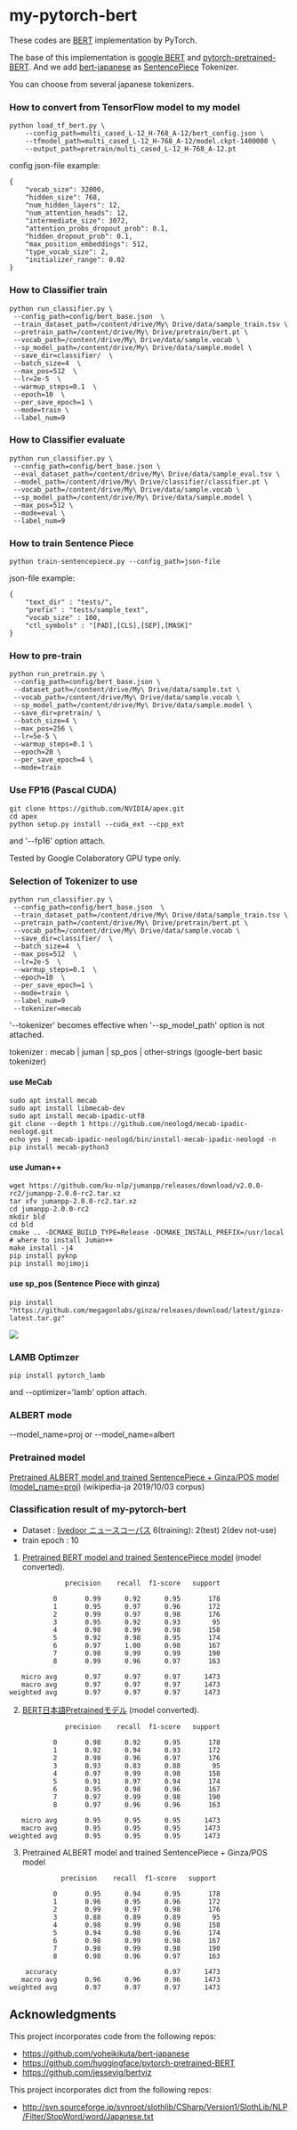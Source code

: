 # my-pytorch-bert
These codes are [BERT](https://arxiv.org/abs/1810.04805) implementation by PyTorch.

The base of this implementation is [google BERT](https://github.com/google-research/bert) and [pytorch-pretrained-BERT](https://github.com/huggingface/pytorch-pretrained-BERT).
And we add [bert-japanese](https://github.com/yoheikikuta/bert-japanese) as [SentencePiece](https://github.com/google/sentencepiece) Tokenizer.<br/>

You can choose from several japanese tokenizers.

### How to convert from TensorFlow model to my model
```
python load_tf_bert.py \
    --config_path=multi_cased_L-12_H-768_A-12/bert_config.json \
    --tfmodel_path=multi_cased_L-12_H-768_A-12/model.ckpt-1400000 \
    --output_path=pretrain/multi_cased_L-12_H-768_A-12.pt
```

config json-file example:
```
{
	"vocab_size": 32000,
	"hidden_size": 768,
	"num_hidden_layers": 12,
	"num_attention_heads": 12,
	"intermediate_size": 3072,
	"attention_probs_dropout_prob": 0.1,
	"hidden_dropout_prob": 0.1,
	"max_position_embeddings": 512,
	"type_vocab_size": 2,
	"initializer_range": 0.02
}
```

### How to Classifier train
```
python run_classifier.py \
 --config_path=config/bert_base.json  \
 --train_dataset_path=/content/drive/My\ Drive/data/sample_train.tsv \
 --pretrain_path=/content/drive/My\ Drive/pretrain/bert.pt \
 --vocab_path=/content/drive/My\ Drive/data/sample.vocab \
 --sp_model_path=/content/drive/My\ Drive/data/sample.model \
 --save_dir=classifier/  \
 --batch_size=4  \
 --max_pos=512  \
 --lr=2e-5  \
 --warmup_steps=0.1  \
 --epoch=10  \
 --per_save_epoch=1 \
 --mode=train \
 --label_num=9
```

### How to Classifier evaluate
```
python run_classifier.py \
 --config_path=config/bert_base.json \
 --eval_dataset_path=/content/drive/My\ Drive/data/sample_eval.tsv \
 --model_path=/content/drive/My\ Drive/classifier/classifier.pt \
 --vocab_path=/content/drive/My\ Drive/data/sample.vocab \
 --sp_model_path=/content/drive/My\ Drive/data/sample.model \
 --max_pos=512 \
 --mode=eval \
 --label_num=9
```

### How to train Sentence Piece
```
python train-sentencepiece.py --config_path=json-file
```
json-file example:
```
{
    "text_dir" : "tests/",
    "prefix" : "tests/sample_text",
    "vocab_size" : 100,
    "ctl_symbols" : "[PAD],[CLS],[SEP],[MASK]"
}
```

### How to pre-train
```
python run_pretrain.py \
 --config_path=config/bert_base.json \
 --dataset_path=/content/drive/My\ Drive/data/sample.txt \
 --vocab_path=/content/drive/My\ Drive/data/sample.vocab \
 --sp_model_path=/content/drive/My\ Drive/data/sample.model \
 --save_dir=pretrain/ \
 --batch_size=4 \
 --max_pos=256 \
 --lr=5e-5 \
 --warmup_steps=0.1 \
 --epoch=20 \
 --per_save_epoch=4 \
 --mode=train
```

### Use FP16 (Pascal CUDA)
```
git clone https://github.com/NVIDIA/apex.git
cd apex
python setup.py install --cuda_ext --cpp_ext
```
and '--fp16' option attach.

Tested by Google Colaboratory GPU type only.

### Selection of Tokenizer to use 
```
python run_classifier.py \
 --config_path=config/bert_base.json  \
 --train_dataset_path=/content/drive/My\ Drive/data/sample_train.tsv \
 --pretrain_path=/content/drive/My\ Drive/pretrain/bert.pt \
 --vocab_path=/content/drive/My\ Drive/data/sample.vocab \
 --save_dir=classifier/  \
 --batch_size=4  \
 --max_pos=512  \
 --lr=2e-5  \
 --warmup_steps=0.1  \
 --epoch=10  \
 --per_save_epoch=1 \
 --mode=train \
 --label_num=9
 --tokenizer=mecab
```
'--tokenizer' becomes effective when '--sp_model_path' option is not attached.

tokenizer : mecab | juman | sp_pos | other-strings (google-bert basic tokenizer)

#### use MeCab
```
sudo apt install mecab
sudo apt install libmecab-dev
sudo apt install mecab-ipadic-utf8
git clone --depth 1 https://github.com/neologd/mecab-ipadic-neologd.git 
echo yes | mecab-ipadic-neologd/bin/install-mecab-ipadic-neologd -n 
pip install mecab-python3
```

#### use Juman++
```
wget https://github.com/ku-nlp/jumanpp/releases/download/v2.0.0-rc2/jumanpp-2.0.0-rc2.tar.xz
tar xfv jumanpp-2.0.0-rc2.tar.xz  
cd jumanpp-2.0.0-rc2
mkdir bld
cd bld
cmake .. -DCMAKE_BUILD_TYPE=Release -DCMAKE_INSTALL_PREFIX=/usr/local # where to install Juman++
make install -j4 
pip install pyknp
pip install mojimoji
```

#### use sp_pos (Sentence Piece with ginza)
```
pip install "https://github.com/megagonlabs/ginza/releases/download/latest/ginza-latest.tar.gz"
```

![](pictures/pos_tokenizer.png)

### LAMB Optimzer 

```
pip install pytorch_lamb
```
 and --optimizer='lamb' option attach.


### ALBERT mode
 --model_name=proj or --model_name=albert

### Pretrained model

[Pretrained ALBERT model and trained SentencePiece + Ginza/POS model (model_name=proj)](https://drive.google.com/drive/folders/1JnBPSvIJa_61QS0Sv0MZ_uQY2flVtlTJ) (wikipedia-ja 2019/10/03 corpus)

### Classification result of my-pytorch-bert
- Dataset : [livedoor ニュースコーパス](https://www.rondhuit.com/download.html)  6(training): 2(test) 2(dev not-use) 
- train epoch : 10

1. [Pretrained BERT model and trained SentencePiece model](https://drive.google.com/drive/folders/1Zsm9DD40lrUVu6iAnIuTH2ODIkh-WM-O?usp=sharing) (model converted).
```
              precision    recall  f1-score   support

           0       0.99      0.92      0.95       178
           1       0.95      0.97      0.96       172
           2       0.99      0.97      0.98       176
           3       0.95      0.92      0.93        95
           4       0.98      0.99      0.98       158
           5       0.92      0.98      0.95       174
           6       0.97      1.00      0.98       167
           7       0.98      0.99      0.99       190
           8       0.99      0.96      0.97       163

   micro avg       0.97      0.97      0.97      1473
   macro avg       0.97      0.97      0.97      1473
weighted avg       0.97      0.97      0.97      1473
```

2. [BERT日本語Pretrainedモデル](http://nlp.ist.i.kyoto-u.ac.jp/index.php?BERT%E6%97%A5%E6%9C%AC%E8%AA%9EPretrained%E3%83%A2%E3%83%87%E3%83%AB) (model converted).

```
              precision    recall  f1-score   support

           0       0.98      0.92      0.95       178
           1       0.92      0.94      0.93       172
           2       0.98      0.96      0.97       176
           3       0.93      0.83      0.88        95
           4       0.97      0.99      0.98       158
           5       0.91      0.97      0.94       174
           6       0.95      0.98      0.96       167
           7       0.97      0.99      0.98       190
           8       0.97      0.96      0.96       163

   micro avg       0.95      0.95      0.95      1473
   macro avg       0.95      0.95      0.95      1473
weighted avg       0.95      0.95      0.95      1473
```

3. Pretrained ALBERT model and trained SentencePiece + Ginza/POS model

```
             precision    recall  f1-score   support

           0       0.95      0.94      0.95       178
           1       0.96      0.95      0.96       172
           2       0.99      0.97      0.98       176
           3       0.88      0.89      0.89        95
           4       0.98      0.99      0.98       158
           5       0.94      0.98      0.96       174
           6       0.98      0.99      0.98       167
           7       0.98      0.99      0.98       190
           8       0.98      0.96      0.97       163

    accuracy                           0.97      1473
   macro avg       0.96      0.96      0.96      1473
weighted avg       0.97      0.97      0.97      1473

```


## Acknowledgments
This project incorporates code from the following repos:
* https://github.com/yoheikikuta/bert-japanese
* https://github.com/huggingface/pytorch-pretrained-BERT
* https://github.com/jessevig/bertviz

This project incorporates dict from the following repos:
* http://svn.sourceforge.jp/svnroot/slothlib/CSharp/Version1/SlothLib/NLP/Filter/StopWord/word/Japanese.txt
